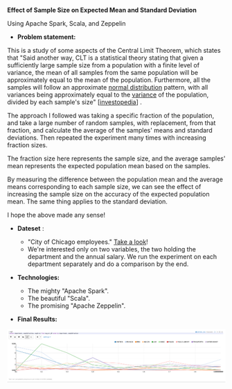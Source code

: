 **Effect of Sample Size on Expected Mean and Standard Deviation**

Using Apache Spark, Scala, and Zeppelin

- **Problem statement:**

This is a study of some aspects of the Central Limit Theorem, which states that &quot;Said another way, CLT is a statistical theory stating that given a sufficiently large sample size from a population with a finite level of variance, the mean of all samples from the same population will be approximately equal to the mean of the population. Furthermore, all the samples will follow an approximate [normal distribution](https://www.investopedia.com/terms/n/normaldistribution.asp) pattern, with all variances being approximately equal to the [variance](https://www.investopedia.com/terms/v/variance.asp) of the population, divided by each sample&#39;s size&quot; [[investopedia](https://www.investopedia.com/terms/c/central_limit_theorem.asp)] .

The approach I followed was taking a specific fraction of the population, and take a large number of random samples, with replacement, from that fraction, and calculate the average of the samples&#39; means and standard deviations. Then repeated the experiment many times with increasing fraction sizes.

The fraction size here represents the sample size, and the average samples&#39; mean represents the expected population mean based on the samples.

By measuring the difference between the population mean and the average means corresponding to each sample size, we can see the effect of increasing the sample size on the accuracy of the expected population mean. The same thing applies to the standard deviation.

I hope the above made any sense!

- **Dateset** :
  - &quot;City of Chicago employees.&quot; [Take a look](https://data.cityofchicago.org/Administration-Finance/Current-Employee-Names-Salaries-and-Position-Title/xzkq-xp2w)!
  - We&#39;re interested only on two variables, the two holding the department and the annual salary. We run the experiment on each department separately and do a comparison by the end.

- **Technologies:**
  - The mighty &quot;Apache Spark&quot;.
  - The beautiful &quot;Scala&quot;.
  - The promising &quot;Apache Zeppelin&quot;.

- **Final Results:**

![alt text](https://github.com/atom9094/empirical_clt/blob/master/output/avg_err_stats_zeppelin.png)

